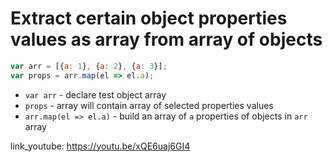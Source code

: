 # Extract certain object properties values as array from array of objects

```javascript
var arr = [{a: 1}, {a: 2}, {a: 3}];
var props = arr.map(el => el.a);
```

- `var arr` - declare test object array
- `props` - array will contain array of selected properties values
- `arr.map(el => el.a)` - build an array of ```a``` properties of objects in ```arr``` array


link_youtube: https://youtu.be/xQE6uaj6GI4
